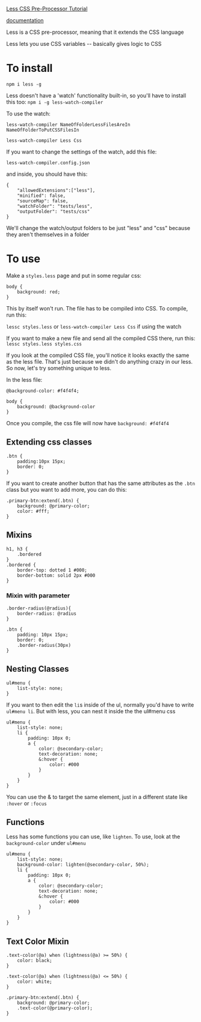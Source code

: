 [Less CSS Pre-Processor Tutorial](https://www.youtube.com/watch?v=YD91G8DdUsw)

[documentation](https://lesscss.org/#)

Less is a CSS pre-processor, meaning that it extends the CSS language

Less lets you use CSS variables -- basically gives logic to CSS

# To install
`npm i less -g`

Less doesn't have a 'watch' functionality built-in, so you'll have to install this too: `npm i -g less-watch-compiler`

To use the watch: 

`less-watch-compiler NameOfFolderLessFilesAreIn NameOfFolderToPutCSSFilesIn`

`less-watch-compiler Less Css`

If you want to change the settings of the watch, add this file: 

    less-watch-compiler.config.json

and inside, you should have this: 

    {
        "allowedExtensions":["less"],
        "minified": false,
        "sourceMap": false,
        "watchFolder": "tests/less",
        "outputFolder": "tests/css"
    }

We'll change the watch/output folders to be just "less" and "css" because they aren't themselves in a folder

# To use
Make a `styles.less` page and put in some regular css: 

    body {
        background: red;
    }

This by itself won't run. The file has to be compiled into CSS. To compile, run this: 

`lessc styles.less` or `less-watch-compiler Less Css` if using the watch

If you want to make a new file and send all the compiled CSS there, run this: 
`lessc styles.less styles.css`

If you look at the compiled CSS file, you'll notice it looks exactly the same as the less file. That's just because we didn't do anything crazy in our less. So now, let's try something unique to less.

In the less file: 

    @background-color: #f4f4f4;

    body {
        background: @background-color
    }

Once you compile, the css file will now have `background: #f4f4f4`

## Extending css classes 

    .btn {
        padding:10px 15px;
        border: 0;
    }

If you want to create another button that has the same attributes as the `.btn` class but you want to add more, you can do this: 

    .primary-btn:extend(.btn) {
        background: @primary-color;
        color: #fff;
    }

## Mixins

    h1, h3 {
        .bordered
    }
    .bordered {
        border-top: dotted 1 #000;
        border-bottom: solid 2px #000
    }

### Mixin with parameter

    .border-radius(@radius){
        border-radius: @radius
    }

    .btn {
        padding: 10px 15px;
        border: 0;
        .border-radius(30px)
    }

## Nesting Classes 

    ul#menu {
        list-style: none;
    }

If you want to then edit the `li`s inside of the ul, normally you'd have to write `ul#menu li`. But with less, you can nest it inside the the ul#menu css

    ul#menu {
        list-style: none;
        li {
            padding: 10px 0;
            a {
                color: @secondary-color;
                text-decoration: none;
                &:hover {
                    color: #000
                }
            }
        }
    } 

You can use the & to target the same element, just in a different state like `:hover` or `:focus`

## Functions
Less has some functions you can use, like `lighten`. To use, look at the `background-color` under `ul#menu`

    ul#menu {
        list-style: none;
        background-color: lighten(@secondary-color, 50%);
        li {
            padding: 10px 0;
            a {
                color: @secondary-color;
                text-decoration: none;
                &:hover {
                    color: #000
                }
            }
        }
    } 

## Text Color Mixin

    .text-color(@a) when (lightness(@a) >= 50%) {
        color: black;
    }

    .text-color(@a) when (lightness(@a) <= 50%) {
        color: white;
    }

    .primary-btn:extend(.btn) {
        background: @primary-color;
        .text-color(@primary-color);
    }